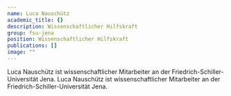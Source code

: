 ```yaml
---
name: Luca Nauschütz
academic_title: {}
description: Wissenschaftlicher Hilfskraft
group: fsu-jena
position: Wissenschaftlicher Hilfskraft
publications: []
image: ""
---
```


Luca Nauschütz ist wissenschaftlicher Mitarbeiter an der Friedrich-Schiller-Universität Jena.
Luca Nauschütz ist wissenschaftlicher Mitarbeiter an der Friedrich-Schiller-Universität Jena.

